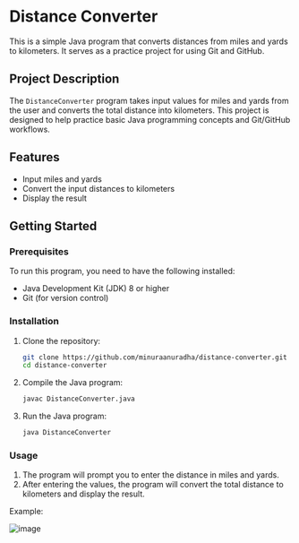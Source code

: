 # Distance Converter

This is a simple Java program that converts distances from miles and yards to kilometers. It serves as a practice project for using Git and GitHub.

## Project Description

The `DistanceConverter` program takes input values for miles and yards from the user and converts the total distance into kilometers. This project is designed to help practice basic Java programming concepts and Git/GitHub workflows.

## Features

- Input miles and yards
- Convert the input distances to kilometers
- Display the result

## Getting Started

### Prerequisites

To run this program, you need to have the following installed:

- Java Development Kit (JDK) 8 or higher
- Git (for version control)

### Installation

1. Clone the repository:
    ```sh
    git clone https://github.com/minuraanuradha/distance-converter.git
    cd distance-converter
    ```

2. Compile the Java program:
    ```sh
    javac DistanceConverter.java
    ```

3. Run the Java program:
    ```sh
    java DistanceConverter
    ```

### Usage

1. The program will prompt you to enter the distance in miles and yards.
2. After entering the values, the program will convert the total distance to kilometers and display the result.

Example:

![image](https://github.com/minuraanuradha/Java-Distance-Converter/assets/112975973/0e687be4-44f4-4575-8c1b-c1366e7b1ab4)

